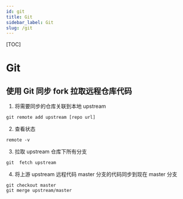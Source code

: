 ```yaml
---
id: git
title: Git
sidebar_label: Git
slug: /git
---
```


[TOC]

# Git

## 使用 Git 同步 fork 拉取远程仓库代码

1. 将需要同步的仓库关联到本地 upstream

```shell
git remote add upstream [repo url]
```

2. 查看状态

```shell
remote -v
```

3. 拉取 upstream 仓库下所有分支

```shell
git  fetch upstream
```

4. 将上游 upstream 远程代码 master 分支的代码同步到现在 master 分支

```shell
git checkout master
git merge upstream/master
```
